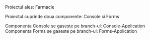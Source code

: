 Proiectul ales: Farmacie

Proiectul cuprinde doua componente: Console si Forms

Componenta Console se gaseste pe branch-ul: Console-Application
Componenta Forms se gaseste pe branch-ul: Forms-Application
